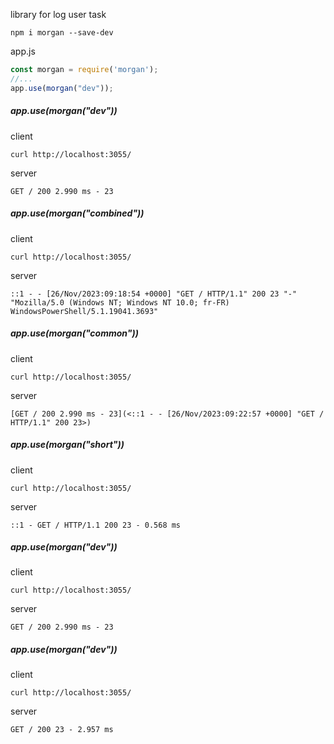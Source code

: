 library for log user task


``` 
npm i morgan --save-dev
```

app.js
``` js
const morgan = require('morgan');
//...
app.use(morgan("dev"));
```

##### app.use(morgan("dev"))
client
``` 
curl http://localhost:3055/
```
server
``` 
GET / 200 2.990 ms - 23
```


##### app.use(morgan("combined"))
client
``` 
curl http://localhost:3055/
```
server
``` 
::1 - - [26/Nov/2023:09:18:54 +0000] "GET / HTTP/1.1" 200 23 "-" "Mozilla/5.0 (Windows NT; Windows NT 10.0; fr-FR) WindowsPowerShell/5.1.19041.3693"
```


##### app.use(morgan("common"))
client
``` 
curl http://localhost:3055/
```
server
``` 
[GET / 200 2.990 ms - 23](<::1 - - [26/Nov/2023:09:22:57 +0000] "GET / HTTP/1.1" 200 23>)
```


##### app.use(morgan("short"))
client
``` 
curl http://localhost:3055/
```
server
``` 
::1 - GET / HTTP/1.1 200 23 - 0.568 ms
```



##### app.use(morgan("dev"))
client
``` 
curl http://localhost:3055/
```
server
``` 
GET / 200 2.990 ms - 23
```


##### app.use(morgan("dev"))
client
``` 
curl http://localhost:3055/
```
server
``` 
GET / 200 23 - 2.957 ms
```
